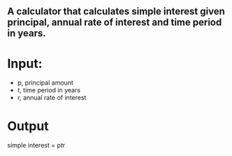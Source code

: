 ## A calculator that calculates simple interest given principal, annual rate of interest and time period in years.
# Input:
   - p, principal amount
   - t, time period in years
   - r, annual rate of interest
# Output
   simple interest = p*t*r
